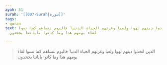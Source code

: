 ```yaml
---
ayah: 51
surah: '[[007-Surah|سورة]]'
tags:
- quran
text: الذين اتخذوا دينهم لهوا ولعبا وغرتهم الحياة الدنيا ۚ فاليوم ننساهم كما نسوا
  لقاء يومهم هذا وما كانوا بآياتنا يجحدون

---
```

> الذين اتخذوا دينهم لهوا ولعبا وغرتهم الحياة الدنيا ۚ فاليوم ننساهم كما نسوا لقاء يومهم هذا وما كانوا بآياتنا يجحدون
